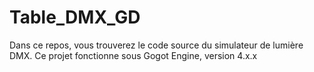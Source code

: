 # Table_DMX_GD

Dans ce repos, vous trouverez le code source du simulateur de lumière DMX.
Ce projet fonctionne sous Gogot Engine, version 4.x.x

